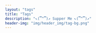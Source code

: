 ```yaml
---
layout: "tags"
title: "Tags"
description: "↖(▔^▔)↗ Supper Me ↖(▔^▔)↗"
header-img: "img/header_img/tag-bg.png"
---
```


